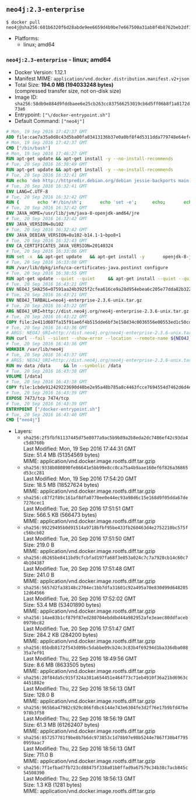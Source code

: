 ## `neo4j:2.3-enterprise`

```console
$ docker pull neo4j@sha256:601b6320f6d28abde9ee6659d4b9be7e667500a31ab8f4b8762beb2df1f03297
```

-	Platforms:
	-	linux; amd64

### `neo4j:2.3-enterprise` - linux; amd64

-	Docker Version: 1.12.1
-	Manifest MIME: `application/vnd.docker.distribution.manifest.v2+json`
-	Total Size: **194.0 MB (194033248 bytes)**  
	(compressed transfer size, not on-disk size)
-	Image ID: `sha256:58db9e884d9fddbaee6e25cb263cc837566253019cb6d5ff06b8f1a8172d73a6`
-	Entrypoint: `["\/docker-entrypoint.sh"]`
-	Default Command: `["neo4j"]`

```dockerfile
# Mon, 19 Sep 2016 17:42:37 GMT
ADD file:cae7a35a0d8c43d5ba00fa03413136b37e0a0bf8f4d5311dda779748e64ef425 in / 
# Mon, 19 Sep 2016 17:42:37 GMT
CMD ["/bin/bash"]
# Mon, 19 Sep 2016 17:46:27 GMT
RUN apt-get update && apt-get install -y --no-install-recommends 		ca-certificates 		curl 		wget 	&& rm -rf /var/lib/apt/lists/*
# Tue, 20 Sep 2016 16:30:49 GMT
RUN apt-get update && apt-get install -y --no-install-recommends 		bzip2 		unzip 		xz-utils 	&& rm -rf /var/lib/apt/lists/*
# Tue, 20 Sep 2016 16:32:41 GMT
RUN echo 'deb http://httpredir.debian.org/debian jessie-backports main' > /etc/apt/sources.list.d/jessie-backports.list
# Tue, 20 Sep 2016 16:32:41 GMT
ENV LANG=C.UTF-8
# Tue, 20 Sep 2016 16:32:42 GMT
RUN { 		echo '#!/bin/sh'; 		echo 'set -e'; 		echo; 		echo 'dirname "$(dirname "$(readlink -f "$(which javac || which java)")")"'; 	} > /usr/local/bin/docker-java-home 	&& chmod +x /usr/local/bin/docker-java-home
# Tue, 20 Sep 2016 16:32:42 GMT
ENV JAVA_HOME=/usr/lib/jvm/java-8-openjdk-amd64/jre
# Tue, 20 Sep 2016 16:32:42 GMT
ENV JAVA_VERSION=8u102
# Tue, 20 Sep 2016 16:32:42 GMT
ENV JAVA_DEBIAN_VERSION=8u102-b14.1-1~bpo8+1
# Tue, 20 Sep 2016 16:32:43 GMT
ENV CA_CERTIFICATES_JAVA_VERSION=20140324
# Tue, 20 Sep 2016 16:33:06 GMT
RUN set -x 	&& apt-get update 	&& apt-get install -y 		openjdk-8-jre-headless="$JAVA_DEBIAN_VERSION" 		ca-certificates-java="$CA_CERTIFICATES_JAVA_VERSION" 	&& rm -rf /var/lib/apt/lists/* 	&& [ "$JAVA_HOME" = "$(docker-java-home)" ]
# Tue, 20 Sep 2016 16:33:08 GMT
RUN /var/lib/dpkg/info/ca-certificates-java.postinst configure
# Tue, 20 Sep 2016 16:38:55 GMT
RUN apt-get update --quiet --quiet     && apt-get install --quiet --quiet --no-install-recommends lsof     && rm -rf /var/lib/apt/lists/*
# Tue, 20 Sep 2016 16:43:21 GMT
ENV NEO4J_SHA256=07591aa24b3925f2cfea616ce9a28d954ebea6c205e77dda82b322238d1dbc3f
# Tue, 20 Sep 2016 16:43:21 GMT
ENV NEO4J_TARBALL=neo4j-enterprise-2.3.6-unix.tar.gz
# Tue, 20 Sep 2016 16:43:22 GMT
ARG NEO4J_URI=http://dist.neo4j.org/neo4j-enterprise-2.3.6-unix.tar.gz
# Tue, 20 Sep 2016 16:43:22 GMT
COPY file:2e411d607fa15f91ae6f4b515dde6bf3e158d34c0036556e00553ed1c50cd63d in /tmp/ 
# Tue, 20 Sep 2016 16:43:36 GMT
# ARGS: NEO4J_URI=http://dist.neo4j.org/neo4j-enterprise-2.3.6-unix.tar.gz
RUN curl --fail --silent --show-error --location --remote-name ${NEO4J_URI}     && echo "${NEO4J_SHA256} ${NEO4J_TARBALL}" | sha256sum --check --quiet -     && tar --extract --file ${NEO4J_TARBALL} --directory /var/lib     && mv /var/lib/neo4j-* /var/lib/neo4j     && rm ${NEO4J_TARBALL}
# Tue, 20 Sep 2016 16:43:36 GMT
WORKDIR /var/lib/neo4j
# Tue, 20 Sep 2016 16:43:37 GMT
# ARGS: NEO4J_URI=http://dist.neo4j.org/neo4j-enterprise-2.3.6-unix.tar.gz
RUN mv data /data     && ln --symbolic /data
# Tue, 20 Sep 2016 16:43:38 GMT
VOLUME [/data]
# Tue, 20 Sep 2016 16:43:38 GMT
COPY file:1cbde912429223690d48be2e95a48b785a8c4463fcce7694554d7462d6d4eaae in /docker-entrypoint.sh 
# Tue, 20 Sep 2016 16:43:39 GMT
EXPOSE 7473/tcp 7474/tcp
# Tue, 20 Sep 2016 16:43:39 GMT
ENTRYPOINT ["/docker-entrypoint.sh"]
# Tue, 20 Sep 2016 16:43:40 GMT
CMD ["neo4j"]
```

-	Layers:
	-	`sha256:2f5fbf61137445d75e8077a9ac5b9b89a2b8eda2dc7486ef42c93da4c5d8760b`  
		Last Modified: Mon, 19 Sep 2016 17:44:31 GMT  
		Size: 51.4 MB (51354569 bytes)  
		MIME: application/vnd.docker.image.rootfs.diff.tar.gzip
	-	`sha256:9338b080890fe86641e5bb99e8cc0ca75a4b9aae160ef6f826a36865d53cc281`  
		Last Modified: Mon, 19 Sep 2016 17:54:20 GMT  
		Size: 18.5 MB (18527624 bytes)  
		MIME: application/vnd.docker.image.rootfs.diff.tar.gzip
	-	`sha256:c87f2f89c161af8dfa0770ee0e44ec93a98d6c15e168d9f05dda67de7276cec1`  
		Last Modified: Tue, 20 Sep 2016 17:51:51 GMT  
		Size: 566.5 KB (566473 bytes)  
		MIME: application/vnd.docker.image.rootfs.diff.tar.gzip
	-	`sha256:99229495b0d91514a9718bfbf95be433fb260463d4e2752210bc575fc56bcb02`  
		Last Modified: Tue, 20 Sep 2016 17:51:50 GMT  
		Size: 219.0 B  
		MIME: application/vnd.docker.image.rootfs.diff.tar.gzip
	-	`sha256:d6265be8411bd9cfcbfad197fa68f3e053a024c7c7a7928cb14c60c74b104387`  
		Last Modified: Tue, 20 Sep 2016 17:51:48 GMT  
		Size: 241.0 B  
		MIME: application/vnd.docker.image.rootfs.diff.tar.gzip
	-	`sha256:5657d2fa38148c2704ec1bb7dfa31601c92a495a70e830d99d64820512d64566`  
		Last Modified: Tue, 20 Sep 2016 17:52:02 GMT  
		Size: 53.4 MB (53401890 bytes)  
		MIME: application/vnd.docker.image.rootfs.diff.tar.gzip
	-	`sha256:14ae83b1cf879f87ed280704ebddbd44a982952afe3eaec80ddfaceb0979bc82`  
		Last Modified: Tue, 20 Sep 2016 17:51:47 GMT  
		Size: 284.2 KB (284200 bytes)  
		MIME: application/vnd.docker.image.rootfs.diff.tar.gzip
	-	`sha256:05bdb8172f543d09bc5dabbe09cb24c3c83b4f69294d1ba336dba08835a7ef91`  
		Last Modified: Thu, 22 Sep 2016 18:49:56 GMT  
		Size: 8.6 MB (8633505 bytes)  
		MIME: application/vnd.docker.image.rootfs.diff.tar.gzip
	-	`sha256:28f84da5c915f324a381a654451e464f73c71eb4910f36a21bd6963c4451882e`  
		Last Modified: Thu, 22 Sep 2016 18:56:13 GMT  
		Size: 128.0 B  
		MIME: application/vnd.docker.image.rootfs.diff.tar.gzip
	-	`sha256:965b6a47982c929c866fdbc6144e743e6304fe3d2f76e17b9bfd47be978b3f58`  
		Last Modified: Thu, 22 Sep 2016 18:56:19 GMT  
		Size: 61.3 MB (61262407 bytes)  
		MIME: application/vnd.docker.image.rootfs.diff.tar.gzip
	-	`sha256:857257781f9be8b7b6dc973853c1d78b97e98b5244e7867f30b4f7950959aac7`  
		Last Modified: Thu, 22 Sep 2016 18:56:13 GMT  
		Size: 711.0 B  
		MIME: application/vnd.docker.image.rootfs.diff.tar.gzip
	-	`sha256:7f1efbad7fb723cd88475f338a01b0ffad9a67579c34b38c7acb845c54508390`  
		Last Modified: Thu, 22 Sep 2016 18:56:13 GMT  
		Size: 1.3 KB (1281 bytes)  
		MIME: application/vnd.docker.image.rootfs.diff.tar.gzip

